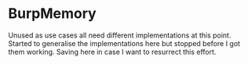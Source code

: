 # BurpMemory

Unused as use cases all need different implementations at this point. Started to generalise the implementations here but stopped before I got them working. Saving here in case I want to resurrect this effort.

